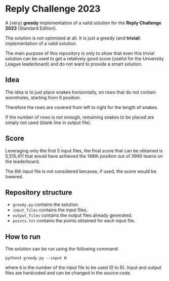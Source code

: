 # Reply Challenge 2023

A (very) **greedy** implementation of a valid solution for the **Reply Challenge 2023** (Standard Edition).

The solution is not optimized at all. It is just a greedy (and **trivial**) implementation of a valid solution.

The main purpose of this repository is only to show that even this trivial solution can be used to get a relatively good score (useful for the University League leaderboard) and do not want to provide a smart solution.

## Idea

The idea is to just place snakes horizontally, on rows that do not contain wormholes, starting from 0 position. 

Therefore the rows are covered from left to right for the length of snakes.

If the number of rows is not enough, remaining snakes to be placed are simply not used (blank line in output file).

## Score

Leveraging only the first 5 input files, the final score that can be obtained is 5,515,411 that would have achieved the 148th position out of 3990 teams on the leaderboard.

The 6th input file is not considered because, if used, the score would be lowered.

## Repository structure
+ `greedy.py` contains the solution.
+ `input_files` contains the input files.
+ `output_files` contains the output files already generated.
+ `points.txt` contains the points obtained for each input file.

## How to run
The solution can be run using the following command:
```
python3 greedy.py --input N
```
where `N` is the number of the input file to be used (0 to 6).
Input and output files are hardcoded and can be changed in the source code.

